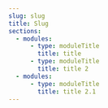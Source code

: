 ```yaml
---
slug: slug
title: Slug
sections:
  - modules:
      - type: moduleTitle
        title: title
      - type: moduleTitle
        title: title 2
  - modules:
      - type: moduleTitle
        title: title 2.1
---
```

